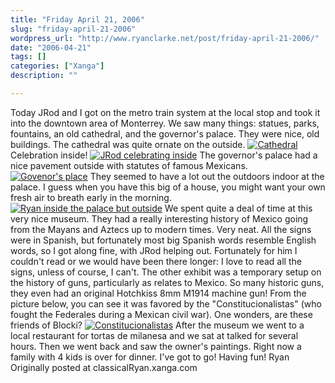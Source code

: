 ```yaml
---
title: "Friday April 21, 2006"
slug: "friday-april-21-2006"
wordpress_url: "http://www.ryanclarke.net/post/friday-april-21-2006/"
date: "2006-04-21"
tags: []
categories: ["Xanga"]
description: ""

---
```


Today JRod and I got on the metro train system at the local stop and took it into the downtown area of Monterrey. We saw many things: statues, parks, fountains, an old cathedral, and the governor's palace. They were nice, old buildings. The cathedral was quite ornate on the outside.
[![Cathedral](http://img.photobucket.com/albums/v300/classicalRyan/Mexico/Cathedral.jpg)](http://photobucket.com)
Celebration inside!
[![JRod celebrating inside](http://img.photobucket.com/albums/v300/classicalRyan/Mexico/JRodCathedral.jpg)](http://photobucket.com)
The governor's palace had a nice pavement outside with statutes of famous Mexicans.
[![Govenor's place](http://img.photobucket.com/albums/v300/classicalRyan/Mexico/Palace.jpg)](http://photobucket.com)
They seemed to have a lot out the outdoors indoor at the palace. I guess when you have this big of a house, you might want your own fresh air to breath early in the morning.
[![Ryan inside the palace but outside](http://img.photobucket.com/albums/v300/classicalRyan/Mexico/RyanPalace.jpg)](http://photobucket.com)
We spent quite a deal of time at this very nice museum. They had a really interesting history of Mexico going from the Mayans and Aztecs up to modern times. Very neat. All the signs were in Spanish, but fortunately most big Spanish words resemble English words, so I got along fine, with JRod helping out. Fortunately for him I couldn't read or we would have been there longer: I love to read all the signs, unless of course, I can't. The other exhibit was a temporary setup on the history of guns, particularly as relates to Mexico. So many historic guns, they even had an original Hotchkiss 8mm M1914 machine gun! From the picture below, you can see it was favored by the "Constitucionalistas" (who fought the Federales during a Mexican civil war). One wonders, are these friends of Blocki?
[![Constitucionalistas](http://img.photobucket.com/albums/v300/classicalRyan/Mexico/Constitucionalistas.jpg)](http://photobucket.com)
After the museum we went to a local restaurant for tortas de milanesa and we sat at talked for several hours. Then we went back and saw the owner's paintings. Right now a family with 4 kids is over for dinner. I've got to go!
Having fun!
Ryan
Originally posted at classicalRyan.xanga.com
